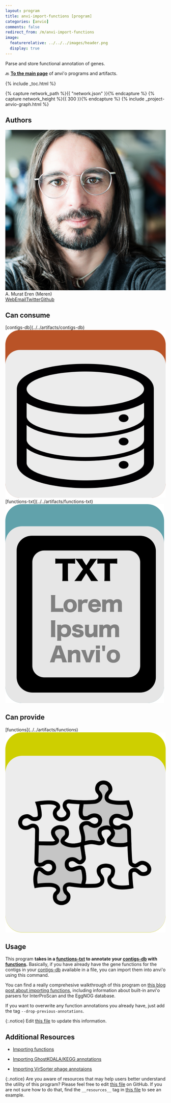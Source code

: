 ```yaml
---
layout: program
title: anvi-import-functions [program]
categories: [anvio]
comments: false
redirect_from: /m/anvi-import-functions
image:
  featurerelative: ../../../images/header.png
  display: true
---
```


Parse and store functional annotation of genes.

🔙 **[To the main page](../../)** of anvi'o programs and artifacts.


{% include _toc.html %}
<div id="svg" class="subnetwork"></div>
{% capture network_path %}{{ "network.json" }}{% endcapture %}
{% capture network_height %}{{ 300 }}{% endcapture %}
{% include _project-anvio-graph.html %}


## Authors

<div class="page-author"><div class="page-author-info"><div class="page-person-photo"><img class="page-person-photo-img" src="../../images/authors/meren.jpg" /></div><div class="page-person-info-box"><span class="page-author-name">A. Murat Eren (Meren)</span><div class="page-author-social-box"><a href="http://meren.org" class="person-social" target="_blank"><i class="fa fa-fw fa-home"></i>Web</a><a href="mailto:a.murat.eren@gmail.com" class="person-social" target="_blank"><i class="fa fa-fw fa-envelope-square"></i>Email</a><a href="http://twitter.com/merenbey" class="person-social" target="_blank"><i class="fa fa-fw fa-twitter-square"></i>Twitter</a><a href="http://github.com/meren" class="person-social" target="_blank"><i class="fa fa-fw fa-github"></i>Github</a></div></div></div></div>



## Can consume


<p style="text-align: left" markdown="1"><span class="artifact-r">[contigs-db](../../artifacts/contigs-db) <img src="../../images/icons/DB.png" class="artifact-icon-mini" /></span> <span class="artifact-r">[functions-txt](../../artifacts/functions-txt) <img src="../../images/icons/TXT.png" class="artifact-icon-mini" /></span></p>


## Can provide


<p style="text-align: left" markdown="1"><span class="artifact-p">[functions](../../artifacts/functions) <img src="../../images/icons/CONCEPT.png" class="artifact-icon-mini" /></span></p>


## Usage


This program **takes in a <span class="artifact-n">[functions-txt](/software/anvio/help/main/artifacts/functions-txt)</span> to annotate your <span class="artifact-n">[contigs-db](/software/anvio/help/main/artifacts/contigs-db)</span> with <span class="artifact-n">[functions](/software/anvio/help/main/artifacts/functions)</span>.** Basically, if you have already have the gene functions for the contigs in your <span class="artifact-n">[contigs-db](/software/anvio/help/main/artifacts/contigs-db)</span> available in a file, you can import them into anvi'o using this command. 

You can find a really comprehesive walkthrough of this program on [this blog post about importing functions](http://merenlab.org/2016/06/18/importing-functions/), including information about built-in anvi'o parsers for InterProScan and the EggNOG database.

If you want to overwrite any function annotations you already have, just add the tag `--drop-previous-annotations`. 



{:.notice}
Edit [this file](https://github.com/merenlab/anvio/tree/master/anvio/docs/programs/anvi-import-functions.md) to update this information.


## Additional Resources


* [Importing functions](http://merenlab.org/2016/06/18/importing-functions/)

* [Importing GhostKOALA/KEGG annotations](http://merenlab.org/2018/01/17/importing-ghostkoala-annotations/)

* [Importing VirSorter phage annotaions](http://merenlab.org/2018/02/08/importing-virsorter-annotations/)


{:.notice}
Are you aware of resources that may help users better understand the utility of this program? Please feel free to edit [this file](https://github.com/merenlab/anvio/tree/master/bin/anvi-import-functions) on GitHub. If you are not sure how to do that, find the `__resources__` tag in [this file](https://github.com/merenlab/anvio/blob/master/bin/anvi-interactive) to see an example.
